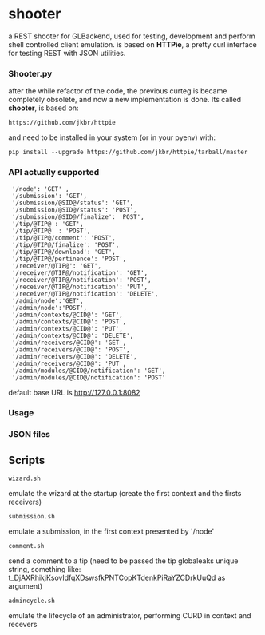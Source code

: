 # shooter

a REST shooter for GLBackend, used for testing, development and perform shell controlled
client emulation. is based on **HTTPie**, a pretty curl interface for testing REST with JSON
utilities.

### Shooter.py

after the while refactor of the code, the previous curteg is became completely obsolete, and
now a new implementation is done. Its called **shooter**, is based on:

    https://github.com/jkbr/httpie

and need to be installed in your system (or in your pyenv) with:

    pip install --upgrade https://github.com/jkbr/httpie/tarball/master

### API actually supported

     '/node': 'GET' ,
     '/submission': 'GET',
     '/submission/@SID@/status': 'GET',
     '/submission/@SID@/status': 'POST',
     '/submission/@SID@/finalize': 'POST',
     '/tip/@TIP@': 'GET',
     '/tip/@TIP@' : 'POST',
     '/tip/@TIP@/comment': 'POST',
     '/tip/@TIP@/finalize': 'POST',
     '/tip/@TIP@/download': 'GET', 
     '/tip/@TIP@/pertinence': 'POST',
     '/receiver/@TIP@': 'GET',
     '/receiver/@TIP@/notification': 'GET', 
     '/receiver/@TIP@/notification': 'POST',
     '/receiver/@TIP@/notification': 'PUT',
     '/receiver/@TIP@/notification': 'DELETE',
     '/admin/node':'GET',
     '/admin/node':'POST',
     '/admin/contexts/@CID@': 'GET',
     '/admin/contexts/@CID@': 'POST',
     '/admin/contexts/@CID@': 'PUT',
     '/admin/contexts/@CID@': 'DELETE',
     '/admin/receivers/@CID@': 'GET',
     '/admin/receivers/@CID@': 'POST',
     '/admin/receivers/@CID@': 'DELETE',
     '/admin/receivers/@CID@': 'PUT',
     '/admin/modules/@CID@/notification': 'GET',
     '/admin/modules/@CID@/notification': 'POST'

default base URL is http://127.0.0.1:8082

### Usage


### JSON files


## Scripts

    wizard.sh

emulate the wizard at the startup (create the first context and the firsts receivers)

    submission.sh 
    
emulate a submission, in the first context presented by '/node'

    comment.sh

send a comment to a tip (need to be passed the tip globaleaks unique string, something
like: t\_DjAXRhikjKsovldfqXDswsfkPNTCopKTdenkPiRaYZCDrkUuQd as argument)

    admincycle.sh

emulate the lifecycle of an administrator, performing CURD in context and recevers
